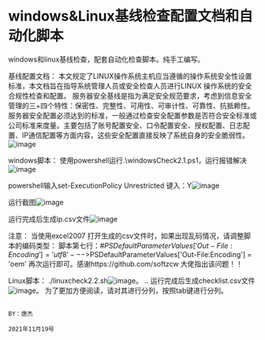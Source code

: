 # windows&Linux基线检查配置文档和自动化脚本
windows和linux基线检查，配套自动化检查脚本。纯手工编写。

基线配置文档：
      本文规定了LINUX操作系统主机应当遵循的操作系统安全性设置标准，本文档旨在指导系统管理人员或安全检查人员进行LINUX 操作系统的安全合规性检查和配置。
服务器安全基线是指为满足安全规范要求，考虑到信息安全管理的三+四个特性：保密性、完整性、可用性、可审计性、可靠性、抗抵赖性。服务器安全配置必须达到的标准，一般通过检查安全配置参数是否符合安全标准或公司标准来度量。主要包括了账号配置安全、口令配置安全、授权配置、日志配置、IP通信配置等方面内容，这些安全配置直接反映了系统自身的安全脆弱性。  
        ![image](https://user-images.githubusercontent.com/40255379/142581629-c879b9ae-ce15-45eb-af93-fbcaa588fef7.png)

windows脚本：
    使用powershell运行.\windowsCheck2.1.ps1，运行报错解决![image](https://user-images.githubusercontent.com/40255379/142582487-bdc92c8b-8215-43b9-b438-e7be41bb4003.png)
        
   powershell输入set-ExecutionPolicy Unrestricted  键入：Y![image](https://user-images.githubusercontent.com/40255379/142583004-b7c9ce7d-5254-4e48-b792-17e93cfde0ce.png)
        
   运行截图![image](https://user-images.githubusercontent.com/40255379/142583521-c576c998-62c3-4c49-9a23-05422bb679ce.png)
       
   运行完成后生成ip.csv文件![image](https://user-images.githubusercontent.com/40255379/142583685-7fa5c15f-3572-4ec4-82e7-eea58971c5c2.png)
       
   注意： 当使用excel2007 打开生成的csv文件时，如果出现乱码情况，请调整脚本的编码类型：
 脚本第七行：#$PSDefaultParameterValues['Out-File:Encoding'] = 'utf8'  --->$PSDefaultParameterValues['Out-File:Encoding'] = 'oem'
 再次运行即可。感谢https://github.com/softzcw 大佬指出该问题！！


Linux脚本：
       ./linuxcheck2.2.sh![image](https://user-images.githubusercontent.com/40255379/142585459-63be1daa-377b-48ff-9f8e-1f6247cfbc05.png)。
       ..
      运行完成后生成checklist.csv文件
![image](https://user-images.githubusercontent.com/40255379/142585896-464f8927-352e-4d3b-a8ea-1381d313502e.png)。
为了更加方便阅读，请对其进行分列，按照tab键进行分列。



                                                                                                      BY：唐杰
                                                                                                      2021年11月19号
  
